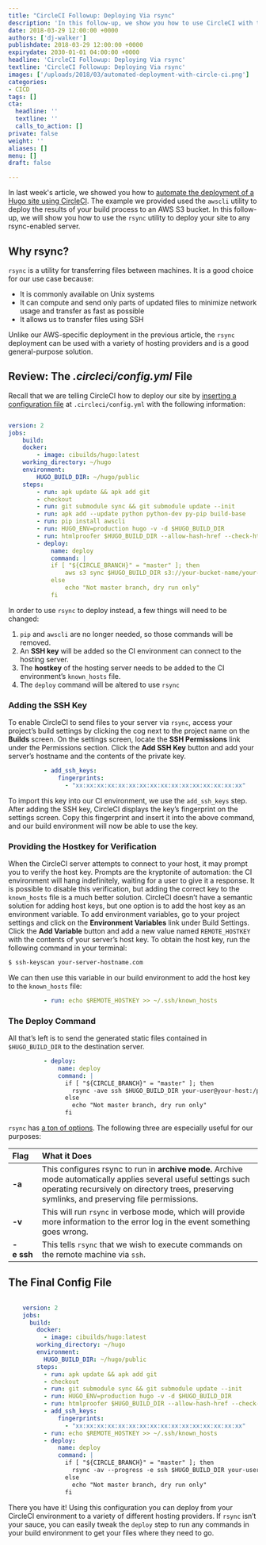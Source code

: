 ```yaml
---
title: "CircleCI Followup: Deploying Via rsync"
description: 'In this follow-up, we show you how to use CircleCI with the `rsync` utility to deploy your site to any rsync-enabled server'
date: 2018-03-29 12:00:00 +0000
authors: ['dj-walker']
publishdate: 2018-03-29 12:00:00 +0000
expirydate: 2030-01-01 04:00:00 +0000
headline: 'CircleCI Followup: Deploying Via rsync'
textline: 'CircleCI Followup: Deploying Via rsync'
images: ['/uploads/2018/03/automated-deployment-with-circle-ci.png']
categories: 
- CICD
tags: []
cta:
  headline: ''
  textline: ''
  calls_to_action: []
private: false
weight: ''
aliases: []
menu: []
draft: false

---
```

In last week's article, we showed you how to [automate the deployment of a Hugo site using CircleCI](/blog/automate-deploy-w-circle-ci). The example we provided used the `awscli` utility to deploy the results of your build process to an AWS S3 bucket. In this follow-up, we will show you how to use the `rsync` utility to deploy your site to any rsync-enabled server.


## Why rsync?

`rsync` is a utility for transferring files between machines. It is a good choice for our use case because:


- It is commonly available on Unix systems
- It can compute and send only parts of updated files to minimize network usage and transfer as fast as possible
- It allows us to transfer files using SSH

Unlike our AWS-specific deployment in the previous article, the `rsync` deployment can be used with a variety of hosting providers and is a good general-purpose solution.



## Review: The *.circleci/config.yml* File

Recall that we are telling CircleCI how to deploy our site by [inserting a configuration file](original-article#configuring-your-deployment) at `.circleci/config.yml` with the following information:

```yaml

version: 2
jobs:
    build:
    docker:
        - image: cibuilds/hugo:latest
    working_directory: ~/hugo
    environment:
        HUGO_BUILD_DIR: ~/hugo/public
    steps:
        - run: apk update && apk add git
        - checkout
        - run: git submodule sync && git submodule update --init
        - run: apk add --update python python-dev py-pip build-base
        - run: pip install awscli
        - run: HUGO_ENV=production hugo -v -d $HUGO_BUILD_DIR
        - run: htmlproofer $HUGO_BUILD_DIR --allow-hash-href --check-html --empty-alt-ignore --disable-external
        - deploy:
            name: deploy
            command: |
            if [ "${CIRCLE_BRANCH}" = "master" ]; then
                aws s3 sync $HUGO_BUILD_DIR s3://your-bucket-name/your-subfolder --delete
            else
                echo "Not master branch, dry run only"
            fi
```
In order to use `rsync` to deploy instead, a few things will need to be changed:


1. `pip` and `awscli` are no longer needed, so those commands will be removed.
2. An **SSH key** will be added so the CI environment can connect to the hosting server.
3. The **hostkey** of the hosting server needs to be added to the CI environment’s `known_hosts` file.
4. The `deploy` command will be altered to use `rsync`

### Adding the SSH Key
To enable CircleCI to send files to your server via `rsync`, access your project’s build settings by clicking the cog next to the project name on the **Builds** screen. On the settings screen, locate the **SSH Permissions** link under the Permissions section. Click the **Add SSH Key** button and add your server’s hostname and the contents of the private key.

```yaml
          - add_ssh_keys:
              fingerprints:
                - "xx:xx:xx:xx:xx:xx:xx:xx:xx:xx:xx:xx:xx:xx:xx:xx"
```

To import this key into our CI environment, we use the `add_ssh_keys` step. After adding the SSH key, CircleCI displays the key’s fingerprint on the settings screen. Copy this fingerprint and insert it into the above command, and our build environment will now be able to use the key.

### Providing the Hostkey for Verification
When the CircleCI server attempts to connect to your host, it may prompt you to verify the host key. Prompts are the kryptonite of automation: the CI environment will hang indefinitely, waiting for a user to give it a response. It is possible to disable this verification, but adding the correct key to the `known_hosts` file is a much better solution. CircleCI doesn’t have a semantic solution for adding host keys, but one option is to add the host key as an environment variable. To add environment variables, go to your project settings and click on the **Environment Variables** link under Build Settings. Click the **Add Variable** button and add a new value named `REMOTE_HOSTKEY` with the contents of your server’s host key. To obtain the host key, run the following command in your terminal:

```bash
$ ssh-keyscan your-server-hostname.com
```

We can then use this variable in our build environment to add the host key to the `known_hosts` file:

```yaml
          - run: echo $REMOTE_HOSTKEY >> ~/.ssh/known_hosts
```

### The Deploy Command
All that’s left is to send the generated static files contained in `$HUGO_BUILD_DIR` to the destination server.

```yaml
          - deploy:
              name: deploy
              command: |
                if [ "${CIRCLE_BRANCH}" = "master" ]; then
                  rsync -ave ssh $HUGO_BUILD_DIR your-user@your-host:/path/to/your/website
                else
                  echo "Not master branch, dry run only"
                fi
```

`rsync` has [a ton of options](https://ss64.com/bash/rsync_options.html). The following three are especially useful for our purposes:

| Flag | What it Does |
|:---|:---|
| **-a** | This configures rsync to run in **archive mode.** Archive mode automatically applies several useful settings such operating recursively on directory trees, preserving symlinks, and preserving file permissions. |
| **-v** | This will run `rsync` in verbose mode, which will provide more information to the error log in the event something goes wrong. |
| **-e&nbsp;ssh** | This tells `rsync` that we wish to execute commands on the remote machine via `ssh`. |
  
## The Final Config File
```yaml

    version: 2
    jobs:
      build:
        docker:
          - image: cibuilds/hugo:latest
        working_directory: ~/hugo
        environment:
          HUGO_BUILD_DIR: ~/hugo/public
        steps:
          - run: apk update && apk add git
          - checkout
          - run: git submodule sync && git submodule update --init
          - run: HUGO_ENV=production hugo -v -d $HUGO_BUILD_DIR
          - run: htmlproofer $HUGO_BUILD_DIR --allow-hash-href --check-html --empty-alt-ignore --disable-external
          - add_ssh_keys:
              fingerprints:
                - "xx:xx:xx:xx:xx:xx:xx:xx:xx:xx:xx:xx:xx:xx:xx:xx"
          - run: echo $REMOTE_HOSTKEY >> ~/.ssh/known_hosts
          - deploy:
              name: deploy
              command: |
                if [ "${CIRCLE_BRANCH}" = "master" ]; then
                  rsync -av --progress -e ssh $HUGO_BUILD_DIR your-user@your-host:/path/to/your/website
                else
                  echo "Not master branch, dry run only"
                fi
```
There you have it! Using this configuration you can deploy from your CircleCI environment to a variety of different hosting providers. If `rsync` isn’t your sauce, you can easily tweak the `deploy` step to run any commands in your build environment to get your files where they need to go.
